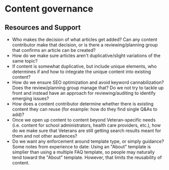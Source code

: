 # Content governance

## Resources and Support

- Who makes the decision of what articles get added? Can any content contributor make that decision, or is there a reviewing/planning group that confirms an article can be created?
- How do we make sure articles aren't duplicative/slight variations of the same topic?
- If content is somewhat duplicative, but include unique elements, who determines if and how to integrate the unique content into existing content?
- How do we ensure SEO optimization and avoid keyword cannabilization? Does the review/planning group manage that? Do we not try to tackle up front and instead have an approach for reviewing/auditing to identify emerging issues?
- How does a content contributor determine whether there is existing content they can reuse (for example: how do they find single Q&As to add)?
- Once we open up content to content beyond Veteran-specific needs (i.e. content for school administrators, health care providers, etc.), how do we make sure that Veterans are still getting search results meant for them and not other audiences?
- Do we want any enforcement around template type, or simply guidance? Some notes from experience to date: Using an "About" template is simplier than using a multiple FAQ template, so people may naturally tend toward the "About" template. However, that limits the reusability of content.

